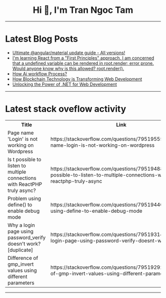 <h1 align="center">Hi 👋, I'm Tran Ngoc Tam</h1>

---

# Latest Blog Posts 
<!-- BLOG-POST-LIST:START -->
- [Ultimate @angular/material update guide - All versions!](https://dev.to/shhdharmen/ultimate-angularmaterial-update-guide-all-versions-453l)
- [I&#39;m learning React from a &quot;First Principles&quot; approach. I am concerned that a undefined variable can be rendered in root.render; error prone. Would anyone know why is this allowed? root.render&lpar;&rpar;.](https://dev.to/siddhartha_gupta_dc55b628/im-learning-react-from-a-first-principles-approach-i-am-concerned-that-a-undefined-variable-can-5df2)
- [How Ai workflow Process?](https://dev.to/e77/how-ai-workflow-process-44jd)
- [How Blockchain Technology is Transforming Web Development](https://dev.to/metablock_seo_b927d38fdbe/how-blockchain-technology-is-transforming-web-development-3hgl)
- [Unlocking the Power of .NET for Web Development](https://dev.to/zayn27/unlocking-the-power-of-net-for-web-development-4cac)
<!-- BLOG-POST-LIST:END -->

---

# Latest stack oveflow activity
<table>
  <tr><th>Title</th><th>Link</th></tr>
  <!-- STACKOVERFLOW:START --><tr><td>Page name &#39;Login&#39; is not working on Wordpress</td><td>https://stackoverflow.com/questions/79519555/page-name-login-is-not-working-on-wordpress</td></tr><tr><td>Is t possible to listen to multiple connections with ReactPHP truly async?</td><td>https://stackoverflow.com/questions/79519488/is-t-possible-to-listen-to-multiple-connections-with-reactphp-truly-async</td></tr><tr><td>Problem using define&lpar;&rpar; to enable debug mode</td><td>https://stackoverflow.com/questions/79519440/problem-using-define-to-enable-debug-mode</td></tr><tr><td>Why a login page using password_verify doesn&#39;t work? [duplicate]</td><td>https://stackoverflow.com/questions/79519314/why-a-login-page-using-password-verify-doesnt-work</td></tr><tr><td>Difference of gmp_invert values using different parameters</td><td>https://stackoverflow.com/questions/79519292/difference-of-gmp-invert-values-using-different-parameters</td></tr><!-- STACKOVERFLOW:END -->
</table>

---


